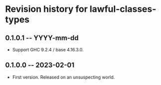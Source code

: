 # Revision history for lawful-classes-types

## 0.1.0.1 -- YYYY-mm-dd

* Support GHC 9.2.4 / base 4.16.3.0.

## 0.1.0.0 -- 2023-02-01

* First version. Released on an unsuspecting world.
